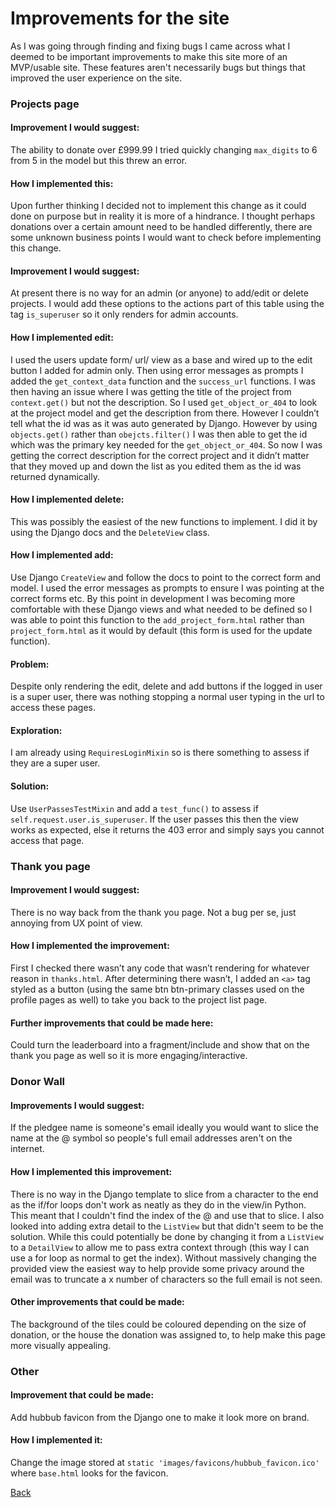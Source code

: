 # Improvements for the site

As I was going through finding and fixing bugs I came across what I deemed to be important improvements to make this site more of an MVP/usable site. These features aren't necessarily bugs but things that improved the user experience on the site.

### Projects page  

#### Improvement I would suggest:
The ability to donate over £999.99 I tried quickly changing `max_digits` to 6 from 5 in the model but this threw an error. 

#### How I implemented this:
Upon further thinking I decided not to implement this change as it could done on purpose but in reality it is more of a hindrance. I thought perhaps donations over a certain amount need to be handled differently, there are some unknown business points I would want to check before implementing this change. 

#### Improvement I would suggest: 
At present there is no way for an admin (or anyone) to add/edit or delete projects. I would add these options to the actions part of this table using the tag `is_superuser` so it only renders for admin accounts.

#### How I implemented edit: 
I used the users update form/  url/ view as a base and wired up to the edit button I added for admin only. Then using error messages as prompts I added the `get_context_data` function and the `success_url` functions. I was then having an issue where I was getting the title of the project from `context.get()` but not the description. So I used `get_object_or_404` to look at the project model and get the description from there. However I couldn’t tell what the id was as it was auto generated by Django. However by using `objects.get()` rather than `obejcts.filter()` I was then able to get the id which was the primary key needed for the `get_object_or_404`. So now I was getting the correct description for the correct project and it didn’t matter that they moved up and down the list as you edited them as the id was returned dynamically. 

#### How I implemented delete:
This was possibly the easiest of the new functions to implement. I did it by using the Django docs and the `DeleteView` class. 

#### How I implemented add: 
Use Django `CreateView` and follow the docs to point to the correct form and model. I used the error messages as prompts to ensure I was pointing at the correct forms etc. By this point in development I was becoming more comfortable with these Django views and what needed to be defined so I was able to point this function to the `add_project_form.html` rather than `project_form.html` as it would by default (this form is used for the update function).

#### Problem:
Despite only rendering the edit, delete and add buttons if the logged in user is a super user, there was nothing stopping a normal user typing in the url to access these pages.

#### Exploration:
I am already using `RequiresLoginMixin` so is there something to assess if they are a super user.

#### Solution: 
Use `UserPassesTestMixin` and add a `test_func()` to assess if `self.request.user.is_superuser`. If the user passes this then the view works as expected, else it returns the 403 error and simply says you cannot access that page.


### Thank you page 
#### Improvement I would suggest:
There is no way back from the thank you page. Not a bug per se, just annoying from UX point of view. 

#### How I implemented the improvement:
First I checked there wasn’t any code that wasn’t rendering for whatever reason in `thanks.html`. After determining there wasn’t, I added an `<a>` tag styled as a button (using the same btn btn-primary classes used on the profile pages as well) to take you back to the project list page.

#### Further improvements that could be made here: 
Could turn the leaderboard into a fragment/include and show that on the thank you page as well so it is more engaging/interactive.


### Donor Wall

#### Improvements I would suggest:
If the pledgee name is someone's email ideally you would want to slice the name at the @ symbol so people's full email addresses aren't on the internet. 

#### How I implemented this improvement: 
There is no way in the Django template to slice from a character to the end as the if/for loops don't work as neatly as they do in the view/in Python. This meant that I couldn't find the index of the @ and use that to slice. I also looked into adding extra detail to the `ListView` but that didn't seem to be the solution. While this could potentially be done by changing it from a `ListView` to a `DetailView` to allow me to pass extra context through (this way I can use a for loop as normal to get the index). Without massively changing the provided view the easiest way to help provide some privacy around the email was to truncate a x number of characters so the full email is not seen. 

#### Other improvements that could be made:
The background of the tiles could be coloured depending on the size of donation, or the house the donation was assigned to, to help make this page more visually appealing. 

### Other

#### Improvement that could be made:
Add hubbub favicon from the Django one to make it look more on brand. 

#### How I implemented it:
Change the image stored at `static 'images/favicons/hubbub_favicon.ico'` where `base.html` looks for the favicon. 


[Back](README.md)
